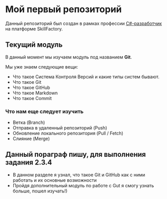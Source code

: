 # Мой первый репозиторий

Данный репозиторий был создан в рамках профессии [C#-разработчик](https://skillfactory.ru/csharp) на платформе SkillFactory.

## Текущий модуль
В данный момент мы изучаем модуль под названием **Git**.

Мы уже знаем следующие вещи:
* Что такое Система Контроля Версий и какие типы систем бывают.
* Что такое Git
* Что такое GitHub
* Что такое Markdown
* Что такое Commit	

### Что нам еще следует изучить
* Ветка (Branch)
* Отправка в удаленный репозиторий (Push)
* Обновление локального репозитория (Pull / Fetch)
* Слияние (Merge)

## Данный пораграф пишу, для выполнения задания 2.3.4
* В данном разделе я узнал, что такое Git и GitHub как с ними работать и их основные возможности
* Пройдя дополнительный модуль по работе с Gut я смогу узнать больше, пошел изучать!) 
